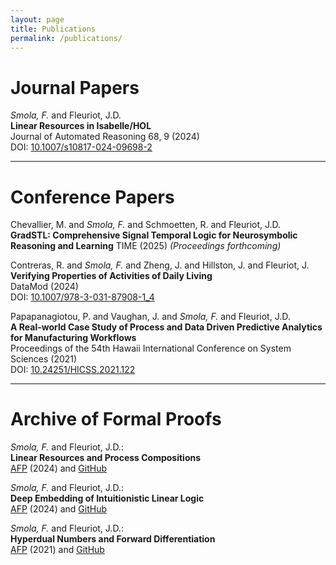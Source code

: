 ```yaml
---
layout: page
title: Publications
permalink: /publications/
---
```

# Journal Papers

_Smola, F._ and Fleuriot, J.D.  
__Linear Resources in Isabelle/HOL__  
Journal of Automated Reasoning 68, 9 (2024)  
DOI: [10.1007/s10817-024-09698-2](https://doi.org/10.1007/s10817-024-09698-2)

---

# Conference Papers

Chevallier, M. and _Smola, F._ and Schmoetten, R. and Fleuriot, J.D.  
__GradSTL: Comprehensive Signal Temporal Logic for Neurosymbolic Reasoning and Learning__
TIME (2025)
_(Proceedings forthcoming)_

Contreras, R. and _Smola, F._ and Zheng, J. and Hillston, J. and Fleuriot, J.  
__Verifying Properties of Activities of Daily Living__  
DataMod (2024)  
DOI: [10.1007/978-3-031-87908-1_4](https://doi.org/10.1007/978-3-031-87908-1_4)

Papapanagiotou, P. and Vaughan, J. and _Smola, F._ and Fleuriot, J.D.  
__A Real-world Case Study of Process and Data Driven Predictive Analytics for Manufacturing Workflows__  
Proceedings of the 54th Hawaii International Conference on System Sciences (2021)  
DOI: [10.24251/HICSS.2021.122](https://doi.org/10.24251/HICSS.2021.122)

---

# Archive of Formal Proofs

_Smola, F._ and Fleuriot, J.D.:  
__Linear Resources and Process Compositions__  
[AFP](https://www.isa-afp.org/entries/ProcessComposition.html) (2024) and [GitHub](https://github.com/pilif0/isa-ProcessComposition)

_Smola, F._ and Fleuriot, J.D.:  
__Deep Embedding of Intuitionistic Linear Logic__  
[AFP](https://www.isa-afp.org/entries/ILL.html) (2024) and [GitHub](https://github.com/pilif0/isa-ILL)

_Smola, F._ and Fleuriot, J.D.:  
__Hyperdual Numbers and Forward Differentiation__  
[AFP](https://www.isa-afp.org/entries/Hyperdual.html) (2021) and [GitHub](https://github.com/pilif0/isa-Hyperdual/)
